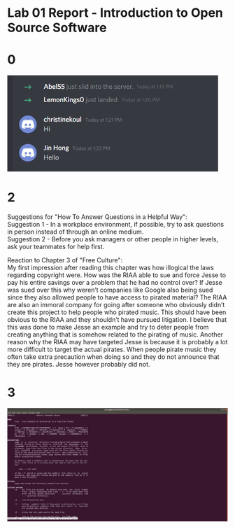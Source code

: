 # Lab 01 Report - Introduction to Open Source Software


# 0
![Discord](discord.JPG)

# 2
Suggestions for "How To Answer Questions in a Helpful Way":  
Suggestion 1 - In a workplace environment, if possible, try to ask questions in person instead of through an online medium.  
Suggestion 2 - Before you ask managers or other people in higher levels, ask your teammates for help first.  

Reaction to Chapter 3 of "Free Culture":  
My first impression after reading this chapter was how illogical the laws regarding copyright were. How was the RIAA able to sue and force Jesse to pay his entire savings over a problem that he had no control over? If Jesse was sued over this why weren’t companies like Google also being sued since they also allowed people to have access to pirated material? The RIAA are also an immoral company for going after someone who obviously didn’t create this project to help people who pirated music. This should have been obvious to the RIAA and they shouldn’t have pursued litigation. I believe that this was done to make Jesse an example and try to deter people from creating anything that is somehow related to the pirating of music. Another reason why the RIAA may have targeted Jesse is because it is probably a lot more difficult to target the actual pirates. When people pirate music they often take extra precaution when doing so and they do not announce that they are pirates. Jesse however probably did not.

# 3
![Discord](tree_man.png)
